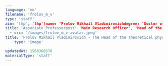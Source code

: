 ```yaml
---
language: 'en'
filename: 'frolov_m_v'
type: 'staff'
aim: 'thp', 'thp']name: 'Frolov Mikhail Vladimirovichdegree: 'Doctor of Physico-Mathematical Sciences'
title: 'Associate Professorpost: 'Main Research Officer', 'Head of the Department']speciality: '(01.04.02) Theoretical physicscontacts: []avatar:
  - src: '/images/frolov_m_v-avatar.jpeg'
title: 'Frolov Mikhail Vladimirovich - The Head of the Theoretical physics Department'
    type: 'image'

updatedAt: 1568360578
materialType: 'staff'
---
```


